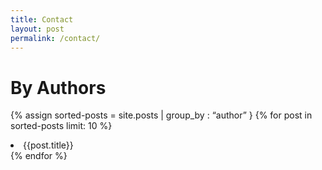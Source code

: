 ```yaml
---
title: Contact
layout: post
permalink: /contact/
---
```


<h1 class="headline">By Authors</h1>
<!-- {% for post in site.posts %}
<h3><a href="{{post.url | prepend: site.baseurl}}">{{post.author}}</a></h3>
{% endfor %} -->

<!--{% assign sorted-posts = site.posts | where: "author","adarsha" %}
{% for post in sorted-posts limit: 10 %}
<li>{{post.title}}</li>
{% endfor %}-->

<!-- {% assign sorted-posts = site.posts | where: "author","deepak basrur" %}
{% for post in sorted-posts limit: 10 %}
<li>{{post.author}}</li>
{% endfor %} -->

{% assign sorted-posts = site.posts  | group_by : “author” } 
 {% for post in sorted-posts limit: 10 %}
<li >{{post.title}}</li>
 {% endfor %}

